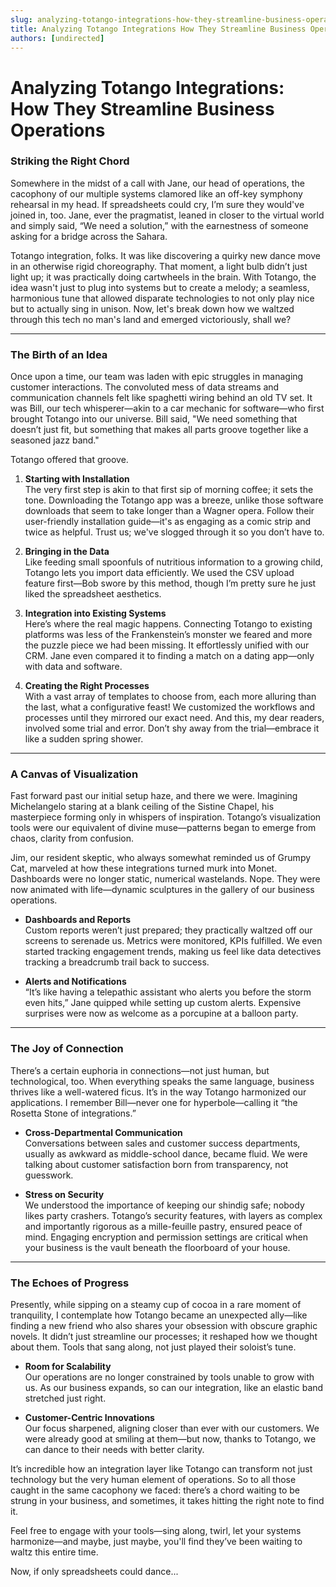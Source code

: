 ```yaml
---
slug: analyzing-totango-integrations-how-they-streamline-business-operations
title: Analyzing Totango Integrations How They Streamline Business Operations
authors: [undirected]
---
```



# **Analyzing Totango Integrations: How They Streamline Business Operations**

### Striking the Right Chord

Somewhere in the midst of a call with Jane, our head of operations, the cacophony of our multiple systems clamored like an off-key symphony rehearsal in my head. If spreadsheets could cry, I’m sure they would've joined in, too. Jane, ever the pragmatist, leaned in closer to the virtual world and simply said, “We need a solution,” with the earnestness of someone asking for a bridge across the Sahara.

Totango integration, folks. It was like discovering a quirky new dance move in an otherwise rigid choreography. That moment, a light bulb didn’t just light up; it was practically doing cartwheels in the brain. With Totango, the idea wasn't just to plug into systems but to create a melody; a seamless, harmonious tune that allowed disparate technologies to not only play nice but to actually sing in unison. Now, let's break down how we waltzed through this tech no man's land and emerged victoriously, shall we?

---

### The Birth of an Idea

Once upon a time, our team was laden with epic struggles in managing customer interactions. The convoluted mess of data streams and communication channels felt like spaghetti wiring behind an old TV set. It was Bill, our tech whisperer—akin to a car mechanic for software—who first brought Totango into our universe. Bill said, "We need something that doesn’t just fit, but something that makes all parts groove together like a seasoned jazz band."

Totango offered that groove.

1. **Starting with Installation**  
   The very first step is akin to that first sip of morning coffee; it sets the tone. Downloading the Totango app was a breeze, unlike those software downloads that seem to take longer than a Wagner opera. Follow their user-friendly installation guide—it's as engaging as a comic strip and twice as helpful. Trust us; we've slogged through it so you don’t have to.

2. **Bringing in the Data**  
   Like feeding small spoonfuls of nutritious information to a growing child, Totango lets you import data efficiently. We used the CSV upload feature first—Bob swore by this method, though I’m pretty sure he just liked the spreadsheet aesthetics.

3. **Integration into Existing Systems**  
   Here’s where the real magic happens. Connecting Totango to existing platforms was less of the Frankenstein’s monster we feared and more the puzzle piece we had been missing. It effortlessly unified with our CRM. Jane even compared it to finding a match on a dating app—only with data and software.

4. **Creating the Right Processes**  
   With a vast array of templates to choose from, each more alluring than the last, what a configurative feast! We customized the workflows and processes until they mirrored our exact need. And this, my dear readers, involved some trial and error. Don’t shy away from the trial—embrace it like a sudden spring shower.

---

### A Canvas of Visualization

Fast forward past our initial setup haze, and there we were. Imagining Michelangelo staring at a blank ceiling of the Sistine Chapel, his masterpiece forming only in whispers of inspiration. Totango’s visualization tools were our equivalent of divine muse—patterns began to emerge from chaos, clarity from confusion.

Jim, our resident skeptic, who always somewhat reminded us of Grumpy Cat, marveled at how these integrations turned murk into Monet. Dashboards were no longer static, numerical wastelands. Nope. They were now animated with life—dynamic sculptures in the gallery of our business operations.

- **Dashboards and Reports**  
  Custom reports weren’t just prepared; they practically waltzed off our screens to serenade us. Metrics were monitored, KPIs fulfilled. We even started tracking engagement trends, making us feel like data detectives tracking a breadcrumb trail back to success.

- **Alerts and Notifications**  
  “It’s like having a telepathic assistant who alerts you before the storm even hits,” Jane quipped while setting up custom alerts. Expensive surprises were now as welcome as a porcupine at a balloon party.

---

### The Joy of Connection

There’s a certain euphoria in connections—not just human, but technological, too. When everything speaks the same language, business thrives like a well-watered ficus. It’s in the way Totango harmonized our applications. I remember Bill—never one for hyperbole—calling it “the Rosetta Stone of integrations.”

- **Cross-Departmental Communication**  
  Conversations between sales and customer success departments, usually as awkward as middle-school dance, became fluid. We were talking about customer satisfaction born from transparency, not guesswork.

- **Stress on Security**  
  We understood the importance of keeping our shindig safe; nobody likes party crashers. Totango’s security features, with layers as complex and importantly rigorous as a mille-feuille pastry, ensured peace of mind. Engaging encryption and permission settings are critical when your business is the vault beneath the floorboard of your house.

---

### The Echoes of Progress

Presently, while sipping on a steamy cup of cocoa in a rare moment of tranquility, I contemplate how Totango became an unexpected ally—like finding a new friend who also shares your obsession with obscure graphic novels. It didn’t just streamline our processes; it reshaped how we thought about them. Tools that sang along, not just played their soloist’s tune.

- **Room for Scalability**  
  Our operations are no longer constrained by tools unable to grow with us. As our business expands, so can our integration, like an elastic band stretched just right.

- **Customer-Centric Innovations**  
  Our focus sharpened, aligning closer than ever with our customers. We were already good at smiling at them—but now, thanks to Totango, we can dance to their needs with better clarity.

It’s incredible how an integration layer like Totango can transform not just technology but the very human element of operations. So to all those caught in the same cacophony we faced: there’s a chord waiting to be strung in your business, and sometimes, it takes hitting the right note to find it.

Feel free to engage with your tools—sing along, twirl, let your systems harmonize—and maybe, just maybe, you'll find they’ve been waiting to waltz this entire time.

Now, if only spreadsheets could dance...